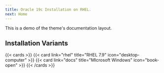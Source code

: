 ```yaml
---
title: Oracle 19c Installation on RHEL.
next: Home
---
```


This is a demo of the theme's documentation layout.

## Installation Variants

{{< cards >}}
  {{< card link="rhel" title="RHEL 7.9" icon="desktop-computer" >}}
   {{< card link="docs" title="MIcrosoft Windows" icon="book-open" >}}
{{< /cards >}}
